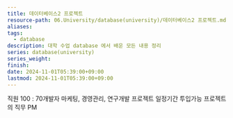 ```yaml
---
title: 데이터베이스2 프로젝트
resource-path: 06.University/database(university)/데이터베이스2 프로젝트.md
aliases:
tags:
  - database
description: 대학 수업 database 에서 배운 모든 내용 정리
series: database(university)
series_weight:
finish:
date: 2024-11-01T05:39:00+09:00
lastmod: 2024-11-01T05:39:00+09:00
---
```

직원 100 : 70개발자 마케팅, 경영관리, 연구개발
프로젝트 일정기간 투입가능
프로젝트의 직무 PM